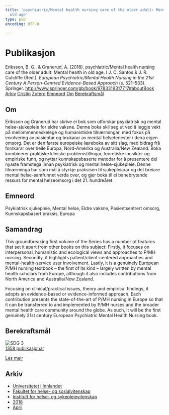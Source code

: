 ```yaml
---
title: 'psychiatric/Mental health nursing care of the older adult: Mental health in
  old age'
type: pub
encoding: UTF-8

---
```

<h1>Publikasjon</h1>
<article id="csl-bib-container-86NYX58R" class="csl-bib-container">
  <div class="csl-bib-body"> <div class="csl-entry">Eriksson, B. G., &#38; Granerud, A. (2018). psychiatric/Mental health nursing care of the older adult: Mental health in old age. I J. C. Santos &#38; J. R. Cutcliffe (Red.), <i>European Psychiatric/Mental Health Nursing in the 21st Century A Person-Centred Evidence-Based Approach</i> (s. 521–533). Springer. <a href="http://www.springer.com/gb/book/9783319317717#aboutBook">http://www.springer.com/gb/book/9783319317717#aboutBook</a></div> </div>
  <div class="csl-bib-buttons">
    <a href="#taxonomy-article-86NYX58R" alt="archive" class="csl-bib-button">Arkiv</a>
    <a href="https://app.cristin.no/results/show.jsf?id=1578726" alt="Cristin" class="csl-bib-button">Cristin</a>
    <a href="http://zotero.org/groups/5881554/items/86NYX58R" alt="Zotero" class="csl-bib-button">Zotero</a>
    <a href="#keywords-article-86NYX58R" alt="keywords" class="csl-bib-button">Emneord</a>
    <a href="#about-article-86NYX58R" alt="about_pub" class="csl-bib-button">Om</a>
    <a href="#sdg-article-86NYX58R" alt="sdg" class="csl-bib-button">Berekraftsmål</a>
  </div>
  <div id="csl-bib-meta-container-86NYX58R"></div>
</article>
<div id="csl-bib-meta-86NYX58R" class="csl-bib-meta">
  <article id="about-article-86NYX58R" class="about_pub-article">
    <h1>Om</h1>
    Eriksson og Granerud har skrive ei bok som utforskar psykiatrisk og mental helse-sjukepleie for eldre vaksne. Denne boka skil seg ut ved å leggje vekt på mellommenneskelege og humanistiske tilnærmingar, med fokus på involvering av pasientar og brukarar av mental helsetenester i deira eigen omsorg. Det er den første europeiske læreboka av sitt slag, med bidrag frå forskarar over heile Europa, Nord-Amerika og Australia/New Zealand. Boka kombinerer praktiske kliniske problemstillingar, teoretiske innsikter og empiriske funn, og nyttar kunnskapsbaserte metodar for å presentere dei nyaste framstega innan psykiatrisk og mental helse-sjukepleie. Denne tilnærminga har som mål å styrkje praksisen til sjukepleiarar og det breiare mental helse-samfunnet verda over, og gjer boka til ei banebrytande ressurs for mental helseomsorg i det 21. hundreåret.
  </article>
  <article id="keywords-article-86NYX58R" class="keywords-article">
    <h1>Emneord</h1>
    Psykiatrisk sjukepleie, Mental helse, Eldre vaksne, Pasientsentrert omsorg, Kunnskapsbasert praksis, Europa
  </article>
  <article id="abstract-article-86NYX58R" class="abstract-article">
    <h1>Samandrag</h1>
    This groundbreaking first volume of the Series has a number of features that set it apart from other books on this subject: Firstly, it focuses on interpersonal, humanistic and ecological views and approaches to P/MH nursing. Secondly, it highlights patient/client-centered approaches and mental-health-service user involvement. Lastly, it is a genuinely European P/MH nursing textbook – the first of its kind – largely written by mental health scholars from Europe, although it also includes contributions from North America and Australia/New Zealand. 
 
Focusing on clinical/practical issues, theory and empirical findings, it adopts an evidence-based or evidence-informed approach. Each contribution presents the state-of-the-art of P/MH nursing in Europe so that it can be transferred to and implemented by P/MH nurses and the broader mental health care community around the globe. As such, it will be the first genuinely 21st century European Psychiatric Mental Health Nursing book.
  </article>
  <article id="sdg-article-86NYX58R" class="sdg-article">
    <h1>Berekraftsmål</h1>
    <div class="sdg-container"><div id="sdg3" class="sdg">
        <img src="{{< params subfolder >}}images/sdg/sdg03_nn.png" class="image" alt="SDG 3">
        <div class="sdg-overlay">
          <a href="/nn/archive/?key=?sdg=3#archive" class="sdg-publication-count"><span>1358</span> publikasjonar</a>
          <p><a href="https://fn.no/om-fn/fns-baerekraftsmaal/god-helse-og-livskvalitet?lang=nno-NO" class="sdg-read-more">Les meir</a></p>
        </div>
      </div></div>
  </article>
  <article id="taxonomy-article-86NYX58R" class="taxonomy-article">
    <h1>Arkiv</h1>
    <ul>
      <li>
        <a href="/nn/archive/?key=3DCRN523">Universitetet i Innlandet</a>
      </li>
      <li>
        <a href="/nn/archive/?key=IDKFS3MX">Fakultet for helse- og sosialvitenskap</a>
      </li>
      <li>
        <a href="/nn/archive/?key=GTV4ECMZ">Institutt for helse- og sykepleievitenskap</a>
      </li>
      <li>
        <a href="/nn/archive/?key=676HMQBA">2018</a>
      </li>
      <li>
        <a href="/nn/archive/?key=JSBENWRD">April</a>
      </li>
    </ul>
  </article>
</div>
